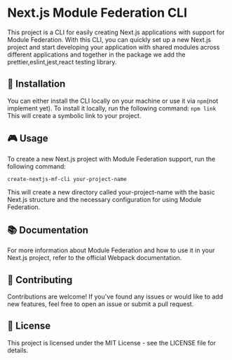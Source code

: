 # Next.js Module Federation CLI

This project is a CLI for easily creating Next.js applications with support for Module Federation. With this CLI, you can quickly set up a new Next.js project and start developing your application with shared modules across different applications and together in the package we add the prettier,eslint,jest,react testing library.


## 🚀 Installation

You can either install the CLI locally on your machine or use it via `npm`(not implement yet). To install it locally, run the following command:
`npm link` This will create a symbolic link to your project.

## 🎮 Usage

To create a new Next.js project with Module Federation support, run the following command:

```bash
create-nextjs-mf-cli your-project-name
```

This will create a new directory called your-project-name with the basic Next.js structure and the necessary configuration for using Module Federation.

## 📚 Documentation
For more information about Module Federation and how to use it in your Next.js project, refer to the official Webpack documentation.

## 🤝 Contributing
Contributions are welcome! If you've found any issues or would like to add new features, feel free to open an issue or submit a pull request.

## 📄 License
This project is licensed under the MIT License - see the LICENSE file for details.